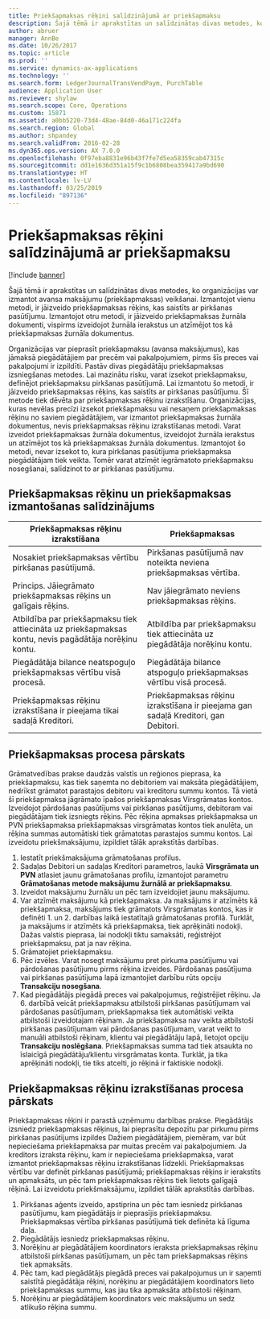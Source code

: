 ```yaml
---
title: Priekšapmaksas rēķini salīdzinājumā ar priekšapmaksu
description: Šajā tēmā ir aprakstītas un salīdzinātas divas metodes, ko organizācijas var izmantot avansa maksājumu (priekšapmaksas) veikšanai. Izmantojot vienu metodi, ir jāizveido priekšapmaksas rēķins, kas saistīts ar pirkšanas pasūtījumu. Izmantojot otru metodi, ir jāizveido priekšapmaksas žurnāla dokumenti, vispirms izveidojot žurnāla ierakstus un atzīmējot tos kā priekšapmaksas žurnāla dokumentus.
author: abruer
manager: AnnBe
ms.date: 10/26/2017
ms.topic: article
ms.prod: ''
ms.service: dynamics-ax-applications
ms.technology: ''
ms.search.form: LedgerJournalTransVendPaym, PurchTable
audience: Application User
ms.reviewer: shylaw
ms.search.scope: Core, Operations
ms.custom: 15871
ms.assetid: a0bb5220-73d4-48ae-84d0-46a171c224fa
ms.search.region: Global
ms.author: shpandey
ms.search.validFrom: 2016-02-28
ms.dyn365.ops.version: AX 7.0.0
ms.openlocfilehash: 0f97eba8831e96b43f7fe7d5ea58359cab47315c
ms.sourcegitcommit: dd1e1636d351a15f9c1b6808bea359417a9bd690
ms.translationtype: HT
ms.contentlocale: lv-LV
ms.lasthandoff: 03/25/2019
ms.locfileid: "897136"
---
```

# <a name="prepayment-invoices-vs-prepayments"></a>Priekšapmaksas rēķini salīdzinājumā ar priekšapmaksu

[!include [banner](../includes/banner.md)]

Šajā tēmā ir aprakstītas un salīdzinātas divas metodes, ko organizācijas var izmantot avansa maksājumu (priekšapmaksas) veikšanai. Izmantojot vienu metodi, ir jāizveido priekšapmaksas rēķins, kas saistīts ar pirkšanas pasūtījumu. Izmantojot otru metodi, ir jāizveido priekšapmaksas žurnāla dokumenti, vispirms izveidojot žurnāla ierakstus un atzīmējot tos kā priekšapmaksas žurnāla dokumentus.

Organizācijas var pieprasīt priekšapmaksu (avansa maksājumus), kas jāmaksā piegādātājiem par precēm vai pakalpojumiem, pirms šīs preces vai pakalpojumi ir izpildīti. Pastāv divas piegādātāju priekšapmaksas izsniegšanas metodes. Lai mazinātu risku, varat izsekot priekšapmaksu, definējot priekšapmaksu pirkšanas pasūtījumā. Lai izmantotu šo metodi, ir jāizveido priekšapmaksas rēķins, kas saistīts ar pirkšanas pasūtījumu. Šī metode tiek dēvēta par priekšapmaksas rēķinu izrakstīšanu. Organizācijas, kuras nevēlas precīzi izsekot priekšapmaksu vai nesaņem priekšapmaksas rēķinu no saviem piegādātājiem, var izmantot priekšapmaksas žurnāla dokumentus, nevis priekšapmaksas rēķinu izrakstīšanas metodi. Varat izveidot priekšapmaksas žurnāla dokumentus, izveidojot žurnāla ierakstus un atzīmējot tos kā priekšapmaksas žurnāla dokumentus. Izmantojot šo metodi, nevar izsekot to, kura pirkšanas pasūtījuma priekšapmaksa piegādātājam tiek veikta. Tomēr varat atzīmēt iegrāmatoto priekšapmaksu nosegšanai, salīdzinot to ar pirkšanas pasūtījumu.

## <a name="when-to-use-prepayment-invoicing-vs-prepayments"></a>Priekšapmaksas rēķinu un priekšapmaksas izmantošanas salīdzinājums

| Priekšapmaksas rēķinu izrakstīšana                                                                | Priekšapmaksas                                                              |
|-------------------------------------------------------------------------------------|--------------------------------------------------------------------------|
| Nosakiet priekšapmaksas vērtību pirkšanas pasūtījumā.                                    | Pirkšanas pasūtījumā nav noteikta neviena priekšapmaksas vērtība.                    |
| Princips. Jāiegrāmato priekšapmaksas rēķins un galīgais rēķins.                       | Nav jāiegrāmato neviens priekšapmaksas rēķins.                                    |
| Atbildība par priekšapmaksu tiek attiecināta uz priekšapmaksas kontu, nevis pagādātāja norēķinu kontu. | Atbildība par priekšapmaksu tiek attiecināta uz piegādātāja norēķinu kontu.                  |
| Piegādātāja bilance neatspoguļo priekšapmaksas vērtību visā procesā.     | Piegādātāja bilance atspoguļo priekšapmaksas vērtību visā procesā. |
| Priekšapmaksas rēķinu izrakstīšana ir pieejama tikai sadaļā Kreditori.                         | Priekšapmaksas rēķinu izrakstīšana ir pieejama gan sadaļā Kreditori, gan Debitori.    |

## <a name="overview-of-the-prepayment-process"></a>Priekšapmaksas procesa pārskats
Grāmatvedības prakse daudzās valstīs un reģionos pieprasa, ka priekšapmaksu, kas tiek saņemta no debitoriem vai maksāta piegādātājiem, nedrīkst grāmatot parastajos debitoru vai kreditoru summu kontos. Tā vietā šī priekšapmaksa jāgrāmato īpašos priekšapmaksas Virsgrāmatas kontos. Izveidojot pārdošanas pasūtījums vai pirkšanas pasūtījums, debitoram vai piegādātājam tiek izsniegts rēķins. Pēc rēķina apmaksas priekšapmaksa un PVN priekšapmaksa priekšapmaksas virsgrāmatas kontos tiek anulēta, un rēķina summas automātiski tiek grāmatotas parastajos summu kontos. Lai izveidotu priekšmaksājumu, izpildiet tālāk aprakstītās darbības.

1.  Iestatīt priekšmaksājuma grāmatošanas profilus.
2.  Sadaļas Debitori un sadaļas Kreditori parametros, laukā **Virsgrāmata un PVN** atlasiet jaunu grāmatošanas profilu, izmantojot parametru **Grāmatošanas metode maksājumu žurnālā ar priekšapmaksu**.
3.  Izveidot maksājumu žurnālu un pēc tam izveidojiet jaunu maksājumu.
4.  Var atzīmēt maksājumu kā priekšapmaksa. Ja maksājums ir atzīmēts kā priekšapmaksa, maksājums tiek grāmatots Virsgrāmatas kontos, kas ir definēti 1. un 2. darbības laikā iestatītajā grāmatošanas profilā. Turklāt, ja maksājums ir atzīmēts kā priekšapmaksa, tiek aprēķināti nodokļi. Dažas valstis pieprasa, lai nodokļi tiktu samaksāti, reģistrējot priekšapmaksu, pat ja nav rēķina.
5.  Grāmatojiet priekšapmaksu.
6.  Pēc izvēles. Varat nosegt maksājumu pret pirkuma pasūtījumu vai pārdošanas pasūtījumu pirms rēķina izveides. Pārdošanas pasūtījuma vai pirkšanas pasūtījuma lapā izmantojiet darbību rūts opciju **Transakciju nosegšana**.
7.  Kad piegādātājs piegādā preces vai pakalpojumus, reģistrējiet rēķinu. Ja 6. darbībā veicāt priekšapmaksu atbilstoši pirkšanas pasūtījumam vai pārdošanas pasūtījumam, priekšapmaksa tiek automātiski veikta atbilstoši izveidotajam rēķinam. Ja priekšapmaksa nav veikta atbilstoši pirkšanas pasūtījumam vai pārdošanas pasūtījumam, varat veikt to manuāli atbilstoši rēķinam, klientu vai piegādātāju lapā, lietojot opciju **Transakciju noslēgšana**. Priekšapmaksas summa tad tiek atsaukta no īslaicīgā piegādātāju/klientu virsgrāmatas konta. Turklāt, ja tika aprēķināti nodokļi, tie tiks atcelti, jo rēķinā ir faktiskie nodokļi.

## <a name="overview-of-the-prepayment-invoicing-process"></a>Priekšapmaksas rēķinu izrakstīšanas procesa pārskats
Priekšapmaksas rēķini ir parastā uzņēmumu darbības prakse. Piegādātājs izsniedz priekšapmaksas rēķinus, lai pieprasītu depozītu par pirkumu pirms pirkšanas pasūtījums izpildes Dažiem piegādātājiem, piemēram, var būt nepieciešama priekšapmaksa par muitas precēm vai pakalpojumiem. Ja kreditors izraksta rēķinu, kam ir nepieciešama priekšapmaksa, varat izmantot priekšapmaksas rēķinu izrakstīšanas līdzekli. Priekšapmaksas vērtību var definēt pirkšanas pasūtījumā; priekšapmaksas rēķins ir ierakstīts un apmaksāts, un pēc tam priekšapmaksas rēķins tiek lietots galīgajā rēķinā. Lai izveidotu priekšmaksājumu, izpildiet tālāk aprakstītās darbības.

1.  Pirkšanas aģents izveido, apstiprina un pēc tam iesniedz pirkšanas pasūtījumu, kam piegādātājs ir pieprasījis priekšapmaksu. Priekšapmaksas vērtība pirkšanas pasūtījumā tiek definēta kā līguma daļa.
2.  Piegādātājs iesniedz priekšapmaksas rēķinu.
3.  Norēķinu ar piegādātājiem koordinators ieraksta priekšapmaksas rēķinu atbilstoši pirkšanas pasūtījumam, un pēc tam priekšapmaksas rēķins tiek apmaksāts.
4.  Pēc tam, kad piegādātājs piegādā preces vai pakalpojumus un ir saņemti saistītā piegādātāja rēķini, norēķinu ar piegādātājiem koordinators lieto priekšapmaksas summu, kas jau tika apmaksāta atbilstoši rēķinam.
5.  Norēķinu ar piegādātājiem koordinators veic maksājumu un sedz atlikušo rēķina summu.




